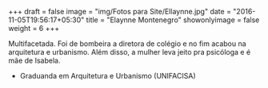 +++
draft = false
image = "img/Fotos para Site/Ellaynne.jpg"
date = "2016-11-05T19:56:17+05:30"
title = "Elaynne Montenegro"
showonlyimage = false
weight = 6
+++

<!--more-->
Multifacetada.
Foi de bombeira a diretora de colégio e no fim acabou na arquitetura e urbanismo. Além disso, a mulher leva jeito pra psicóloga e é mãe de Isabela.

* Graduanda em Arquitetura e Urbanismo (UNIFACISA)
